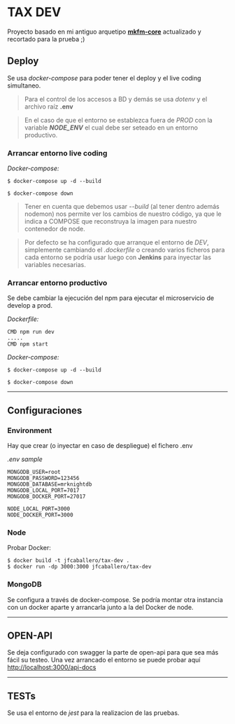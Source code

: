 # TAX DEV

Proyecto basado en mi antiguo arquetipo **[mkfm-core](https://github.com/jfcaballerop/mkfm-core.git)** actualizado y recortado para la prueba ;)

## Deploy

Se usa *docker-compose* para poder tener el deploy y el live coding simultaneo.
> Para el control de los accesos a BD y demás se usa *dotenv* y el archivo raíz **.env**

> En el caso de que el entorno se establezca fuera de *PROD* con la variable ***NODE_ENV*** el cual debe ser seteado en un entorno productivo.
### Arrancar entorno live coding

*Docker-compose:*
```
$ docker-compose up -d --build

$ docker-compose down
```

> Tener en cuenta que debemos usar *--build* (al tener dentro además nodemon) nos permite ver los cambios de nuestro código, ya que le indica a COMPOSE que reconstruya la imagen para nuestro contenedor de node.

> Por defecto se ha configurado que arranque el entorno de *DEV*, simplemente cambiando el *.dockerfile* o creando varios ficheros para cada entorno se podría usar luego con **Jenkins** para inyectar las variables necesarias.

### Arrancar entorno productivo

Se debe cambiar la ejecución del npm para ejecutar el microservicio de develop a prod.

*Dockerfile:*
```
CMD npm run dev
.....
CMD npm start

```

*Docker-compose:*
```
$ docker-compose up -d --build

$ docker-compose down
```
***
## Configuraciones
### Environment

Hay que crear (o inyectar en caso de despliegue) el fichero .env

*.env sample*

	MONGODB_USER=root
	MONGODB_PASSWORD=123456
	MONGODB_DATABASE=mrknightdb
	MONGODB_LOCAL_PORT=7017
	MONGODB_DOCKER_PORT=27017

	NODE_LOCAL_PORT=3000
	NODE_DOCKER_PORT=3000

### Node

Probar Docker:
```` 
$ docker build -t jfcaballero/tax-dev .
$ docker run -dp 3000:3000 jfcaballero/tax-dev
````

### MongoDB

Se configura a través de docker-compose.
Se podría montar otra instancia con un docker aparte y arrancarla junto a la del Docker de node.
***
## OPEN-API ##

Se deja configurado con swagger la parte de open-api para que sea más fácil su testeo.
Una vez arrancado el entorno se puede probar aquí <http://localhost:3000/api-docs>

***

## TESTs

Se usa el entorno de *jest* para la realizacion de las pruebas.
